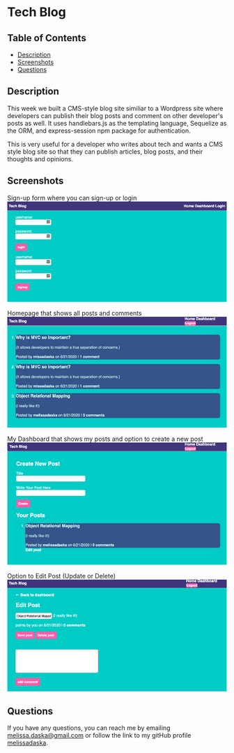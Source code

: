 # Tech Blog

  ## Table of Contents
  
  * [Description](#description)
  * [Screenshots](#screenshots)
  * [Questions](#questions)

## Description

This week we built a CMS-style blog site similiar to a Wordpress site where developers can publish their blog posts and comment on other developer's posts as well. It uses handlebars.js as the templating language, Sequelize as the ORM, and express-session npm package for authentication.

This is very useful for a developer who writes about tech and wants a CMS style blog site so that they can publish articles, blog posts, and their thoughts and opinions.

## Screenshots

Sign-up form where you can sign-up or login
![Sign-Up](./public/assets/signup_form.png)

Homepage that shows all posts and comments
![Homepage](./public/assets/homepage.png)

My Dashboard that shows my posts and option to create a new post
![My Dashboard](./public/assets/mydashboard.png)

Option to Edit Post (Update or Delete)
![Edit Post](./public/assets/editpost.png)


## Questions
If you have any questions, you can reach me by emailing [melissa.daska@gmail.com](mailto:melissa.daska@gmail.com) or follow the link to my gitHub profile [melissadaska](https://github.com/melissadaska).
